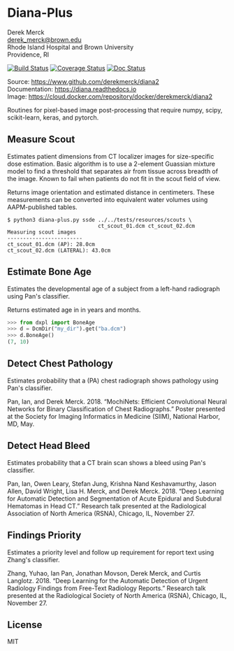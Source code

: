 Diana-Plus
=================

Derek Merck  
<derek_merck@brown.edu>  
Rhode Island Hospital and Brown University  
Providence, RI  

[![Build Status](https://travis-ci.org/derekmerck/diana2.svg?branch=master)](https://travis-ci.org/derekmerck/diana2)
[![Coverage Status](https://codecov.io/gh/derekmerck/diana2/branch/master/graph/badge.svg)](https://codecov.io/gh/derekmerck/diana2)
[![Doc Status](https://readthedocs.org/projects/diana/badge/?version=master)](https://diana.readthedocs.io/en/master/?badge=master)

Source: <https://www.github.com/derekmerck/diana2>  
Documentation: <https://diana.readthedocs.io>  
Image:  <https://cloud.docker.com/repository/docker/derekmerck/diana2>


Routines for pixel-based image post-processing that require numpy, scipy, scikit-learn, keras, and pytorch.


Measure Scout
--------------

Estimates patient dimensions from CT localizer images for size-specific dose estimation.  Basic algorithm is to use a 2-element Guassian mixture model to find a threshold that separates air from tissue across breadth of the image.  Known to fail when patients do not fit in the scout field of view.

Returns image orientation and estimated distance in centimeters.  These measurements can be converted into equivalent water volumes using AAPM-published tables.

```text
$ python3 diana-plus.py ssde ../../tests/resources/scouts \
                             ct_scout_01.dcm ct_scout_02.dcm
Measuring scout images
------------------------
ct_scout_01.dcm (AP): 28.0cm
ct_scout_02.dcm (LATERAL): 43.0cm
```

Estimate Bone Age
--------------

Estimates the developmental age of a subject from a left-hand radiograph using Pan's classifier.  

Returns estimated age in in years and months.

```python
>>> from dxpl import BoneAge
>>> d = DcmDir("my_dir").get("ba.dcm")
>>> d.BoneAge()
(7, 10)
```

Detect Chest Pathology
--------------

Estimates probability that a (PA) chest radiograph shows pathology using Pan's classifier.

Pan, Ian, and Derek Merck. 2018. “MochiNets: Efficient Convolutional Neural Networks for Binary Classification of Chest Radiographs.” Poster presented at the Society for Imaging Informatics in Medicine (SIIM), National Harbor, MD, May.

Detect Head Bleed
--------------

Estimates probability that a CT brain scan shows a bleed using Pan's classifier.

Pan, Ian, Owen Leary, Stefan Jung, Krishna Nand Keshavamurthy, Jason Allen, David Wright, Lisa H. Merck, and Derek Merck. 2018. “Deep Learning for Automatic Detection and Segmentation of Acute Epidural and Subdural Hematomas in Head CT.” Research talk presented at the Radiological Association of North America (RSNA), Chicago, IL, November 27.

Findings Priority
--------------

Estimates a priority level and follow up requirement for report text using Zhang's classifier.

Zhang, Yuhao, Ian Pan, Jonathan Movson, Derek Merck, and Curtis Langlotz. 2018. “Deep Learning for the Automatic Detection of Urgent Radiology Findings from Free-Text Radiology Reports.” Research talk presented at the Radiological Society of North America (RSNA), Chicago, IL, November 27.


License
-------------

MIT

